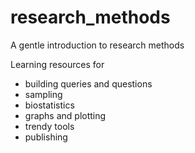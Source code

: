 # research_methods
A gentle introduction to research methods

Learning resources for

* building queries and questions
* sampling
* biostatistics
* graphs and plotting
* trendy tools
* publishing
